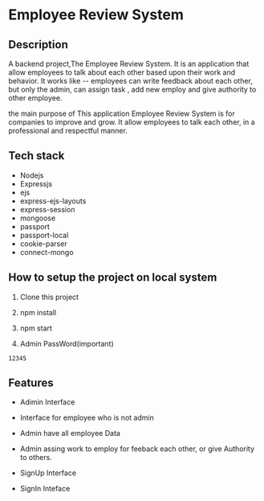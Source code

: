 
  # Employee Review System
## Description
 A backend project,The Employee Review System. It is an application that allow employees
to talk about each other based upon their work and behavior. 
It works like -- employees can write feedback about each other, but only the admin, can assign task , add new employ and give authority to other employee.


the main purpose of This application Employee Review System is for companies to improve and grow. 
It allow employees to talk each other, in a professional and respectful manner.
  
## Tech stack
<ul>
<li>Nodejs</li>
<li>Expressjs</li>
<li>ejs</li>
<li>express-ejs-layouts</li>
<li>express-session</li>
<li>mongoose</li>
<li>passport</li>
<li>passport-local</li>
<li>cookie-parser</li>
<li>connect-mongo</li>
</ul>
  
## How to setup the project on local system
  1. Clone this project
  2. npm install
  3. npm start
  
  4. Admin PassWord(important) 
  ```
  12345
  
  ```

 
  ## Features
  * Adimin Interface
 
  * Interface for employee who is not admin
 
  * Admin have all employee Data

  * Admin assing work to employ for feeback each other, or give Authority to others.  
 
  * SignUp Interface

  * SignIn Inteface
 
